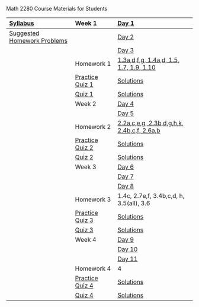 Math 2280 Course Materials for Students

| [Syllabus](./syllabus/syllabus.md) | Week 1 | [Day 1](./daily_lectures/day1.pdf) |
| :--------------------------------- | :------ | :---------------------------------- |
|[Suggested Homework Problems](./suggested_problems/suggested_problems.md) |                 | [Day 2](./daily_lectures/day2.pdf) |
|                                                                          |                 | [Day 3](./daily_lectures/day3.pdf) |
|                                                                          | Homework 1      | [1.3a,d,f,g, 1.4a,d, 1.5, 1.7, 1.9, 1.10](./homework_solutions/hw_01_solns.pdf) |
|                                                                          | [Practice Quiz 1](./quizzes/practice_quiz_01.pdf) | [Solutions](./quizzes/practice_quiz_01_solns.pdf) |
|                                                                          | [Quiz 1](./quizzes/quiz_01.pdf)                   | [Solutions](./quizzes/quiz_01_solns.pdf) |
|                                                                          | Week 2          | [Day 4](./daily_lectures/day4.pdf) |
|                                                                          |                 | [Day 5](./daily_lectures/day5.pdf) |
|                                                                          | Homework 2      | [2.2a,c,e,g, 2.3b,d,g,h,k, 2.4b,c,f, 2.6a,b](./homework/hw_02_solns.pdf) |
|                                                                          | [Practice Quiz 2](./quizzes/practice_quiz_02.pdf) | [Solutions](./quizzes/practice_quiz_02_solns.pdf) |
|                                                                          | [Quiz 2](./quizzes/quiz_02.pdf)                   | [Solutions](./quizzes/quiz_02_solns.pdf) |
|                                                                          | Week 3          | [Day 6](./daily_lectures/day6.pdf) |
|                                                                          |                 | [Day 7](./daily_lectures/day7.pdf) |
|                                                                          |                 | [Day 8](./daily_lectures/day8.pdf) |
|                                                                          | Homework 3      | 1.4c, 2.7e,f, 3.4b,c,d, h, 3.5(all), 3.6 |
|                                                                          | [Practice Quiz 3](./quizzes/practice_quiz_03.pdf) | [Solutions](./quizzes/practice_quiz_03_solns.pdf) |
|                                                                          | [Quiz 3](./quizzes/quiz_03.pdf)                   | [Solutions](./quizzes/quiz_03_solns.pdf) |
|                                                                          | Week 4          | [Day 9](./daily_lectures/day9.pdf) |
|                                                                          |                 | [Day 10](./daily_lectures/day10.pdf) |
|                                                                          |                 | [Day 11](./daily_lectures/day11.pdf) |
|                                                                          | Homework 4      | 4 |
|                                                                          | [Practice Quiz 4](./quizzes/practice_quiz_04.pdf) | [Solutions](./quizzes/practice_quiz_04_solns.pdf) |
|                                                                          | [Quiz 4](./quizzes/quiz_04.pdf)                   | [Solutions](./quizzes/quiz_04_solns.pdf) |
